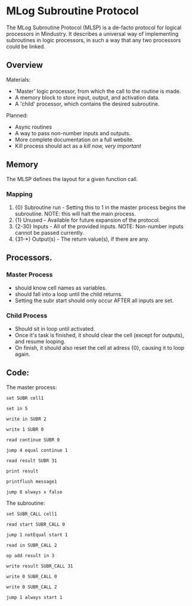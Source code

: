 # MLog Subroutine Protocol

The MLog Subroutine Protocol (MLSP) is a de-facto protocol for logical processors in
Mindustry. It describes a universal way of implementing subroutines in logic processors,
in such a way that any two processors could be linked.

## Overview

Materials:

 * 'Master' logic processor, from which the call to the routine is made.
 * A memory block to store input, output, and activation data.
 * A 'child' processor, which contains the desired subroutine.

Planned:
 * Async routines
 * A way to pass non-number inputs and outputs.
 * More complete documentation on a full website.
 * Kill process should act as a _kill now, very important_

## Memory

The MLSP defines the layout for a given function call.

### Mapping

 1. {0}     Subroutine run - Setting this to 1 in the master process begins the subroutine. NOTE: this will halt the main process.
 2. {1}     Unused         - Available for future expansion of the protocol.
 3. {2-30}  Inputs         - All of the provided inputs. NOTE: Non-number inputs cannot be passed currently.
 4. {31-\*}  Output(s)     - The return value(s), if there are any.

## Processors.

### Master Process

 * should know cell names as variables.
 * should fall into a loop until the child returns.
 * Setting the subr start should only occur AFTER all inputs are set.

### Child Process

 * Should sit in loop until activated.
 * Once it's task is finished, it should clear the cell (except for outputs), and resume looping.
 * On finish, it should also reset the cell at adress {0}, causing it to loop again.

## Code:

The master process:

```
set SUBR cell1

set in 5

write in SUBR 2

write 1 SUBR 0

read continue SUBR 0

jump 4 equal continue 1

read result SUBR 31

print result

printflush message1

jump 8 always x false

```

The subroutine:

```
set SUBR_CALL cell1

read start SUBR_CALL 0

jump 1 notEqual start 1

read in SUBR_CALL 2

op add result in 3

write result SUBR_CALL 31

write 0 SUBR_CALL 0

write 0 SUBR_CALL 2

jump 1 always start 1

```

